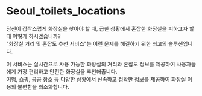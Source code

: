 # Seoul_toilets_locations

당신이 갑작스럽게 화장실을 찾아야 할 때, 급한 상황에서 혼잡한 화장실을 피하고자 할 때 어떻게 하시겠습니까?  
"화장실 거리 및 혼잡도 추천 서비스"는 이런 문제를 해결하기 위한 최고의 솔루션입니다.  

이 서비스는 실시간으로 사용 가능한 화장실의 거리와 혼잡도 정보를 제공하여 사용자들에게 가장 편리하고 안전한 화장실을 추천해줍니다.  
여행, 쇼핑, 공공 장소 등 다양한 상황에서 신속하고 정확한 정보를 제공하여 화장실 이용의 불편함을 최소화합니다.
